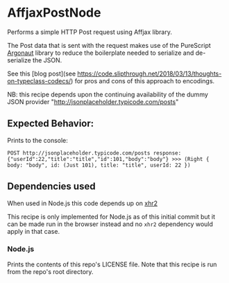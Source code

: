 # AffjaxPostNode

Performs a simple HTTP Post request using Affjax library.

The Post data that is sent with the request makes use of the PureScript
[Argonaut](https://github.com/purescript-contrib/purescript-argonaut) library
to reduce the boilerplate needed to serialize and de-serialize the JSON.

See this [blog post](see
https://code.slipthrough.net/2018/03/13/thoughts-on-typeclass-codecs/) for pros
and cons of this approach to encodings.

NB: this recipe depends upon the continuing availability of the dummy JSON provider "http://jsonplaceholder.typicode.com/posts"

## Expected Behavior:

Prints to the console:

```
POST http://jsonplaceholder.typicode.com/posts response: {"userId":22,"title":"title","id":101,"body":"body"} >>> (Right { body: "body", id: (Just 101), title: "title", userId: 22 })
```

## Dependencies used

When used in Node.js this code depends up on [xhr2](https://www.npmjs.com/package/xhr2)

This recipe is only implemented for Node.js as of this initial commit but it can be made run in the browser instead and no `xhr2` dependency would apply in that case.

### Node.js

Prints the contents of this repo's LICENSE file. Note that this recipe is run from the repo's root directory.

